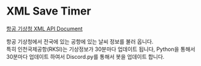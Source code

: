 # XML Save Timer

[항공 기상청 XML API Document](https://amo.kma.go.kr/apidata/amo_api_developer_guide1.pdf)

항공 기상청에서 전국에 있는 공항에 있는 날씨 정보를 불러 옵니다.  
특히 인천국제공항(RKSI)는 기상정보가 30분마다 업데이트 됩니다, Python을 통해서 30분마다 업데이트 하여서 Discord.py를 통해서 봇을 업데이트 합니다.  